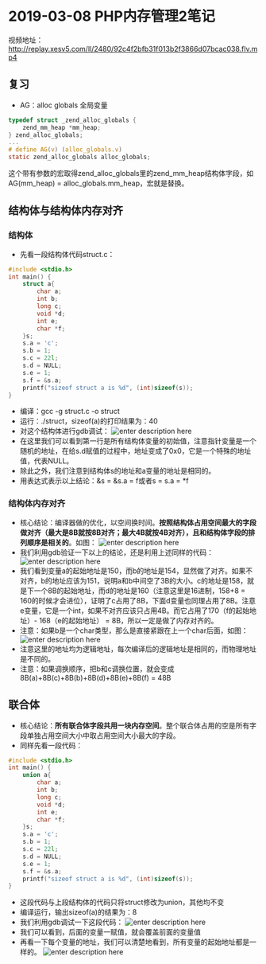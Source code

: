 # **2019-03-08 PHP内存管理2笔记**
视频地址：http://replay.xesv5.com/ll/2480/92c4f2bfb31f013b2f3866d07bcac038.flv.mp4
## 复习
 - AG：alloc globals 全局变量
```c
typedef struct _zend_alloc_globals {
	zend_mm_heap *mm_heap;
} zend_alloc_globals;
...
# define AG(v) (alloc_globals.v)
static zend_alloc_globals alloc_globals;
```
这个带有参数的宏取得zend_alloc_globals里的zend_mm_heap结构体字段，如AG(mm_heap) = alloc_globals.mm_heap，宏就是替换。
## 结构体与结构体内存对齐
### 结构体
 - 先看一段结构体代码struct.c：
```c
#include <stdio.h>
int main() {
    struct a{
        char a;
        int b;
        long c;
        void *d;
        int e;
        char *f;
    }s;
    s.a = 'c';
    s.b = 1;
    s.c = 22l;
    s.d = NULL;
    s.e = 1;
    s.f = &s.a;
    printf("sizeof struct a is %d", (int)sizeof(s));
}
```
 - 编译：gcc -g struct.c -o struct
 - 运行：./struct，sizeof(a)的打印结果为：40
 - 对这个结构体进行gdb调试：
![enter description here](http://pq370w15r.bkt.clouddn.com/notebook/2019/4/17/1555510539779.png)
 - 在这里我们可以看到第一行是所有结构体变量的初始值，注意指针变量是一个随机的地址，在给s.d赋值的过程中，地址变成了0x0，它是一个特殊的地址值，代表NULL。
 - 除此之外，我们注意到结构体s的地址和a变量的地址是相同的。
 - 用表达式表示以上结论：&s = &s.a = f或者s = s.a  = \*f
### 结构体内存对齐
 - 核心结论：编译器做的优化，以空间换时间。**按照结构体占用空间最大的字段做对齐（最大是8B就按8B对齐；最大4B就按4B对齐），且和结构体字段的排列顺序是相关的**。如图：
![enter description here](http://pq370w15r.bkt.clouddn.com/notebook/2019/4/17/1555503078430.png)
 - 我们利用gdb验证一下以上的结论，还是利用上述同样的代码：
![enter description here](http://pq370w15r.bkt.clouddn.com/notebook/2019/4/17/1555511244920.png)
 - 我们看到变量a的起始地址是150，而b的地址是154，显然做了对齐。如果不对齐，b的地址应该为151，说明a和b中间空了3B的大小。c的地址是158，就是下一个8B的起始地址，而d的地址是160（注意这里是16进制，158+8 = 160的时候才会进位），证明了c占用了8B，下面d变量也同理占用了8B。注意e变量，它是一个int，如果不对齐应该只占用4B。而它占用了170（f的起始地址）- 168（e的起始地址） = 8B，所以一定是做了内存对齐的。
 - 注意：如果b是一个char类型，那么是直接紧跟在上一个char后面，如图：
![enter description here](http://pq370w15r.bkt.clouddn.com/notebook/2019/4/17/1555512054170.png)
 - 注意这里的地址均为逻辑地址，每次编译后的逻辑地址是相同的，而物理地址是不同的。
 - 注意：如果调换顺序，把b和c调换位置，就会变成8B(a)+8B(c)+8B(b)+8B(d)+8B(e)+8B(f) = 48B
## 联合体
 - 核心结论：**所有联合体字段共用一块内存空间**。整个联合体占用的空是所有字段单独占用空间大小中取占用空间大小最大的字段。
 - 同样先看一段代码：
```c
#include <stdio.h>
int main() {
    union a{
        char a;
        int b;
        long c;
        void *d;
        int e;
        char *f;
    }s;
    s.a = 'c';
    s.b = 1;
    s.c = 22l;
    s.d = NULL;
    s.e = 1;
    s.f = &s.a;
    printf("sizeof struct a is %d", (int)sizeof(s));
}
```
 - 这段代码与上段结构体的代码只将struct修改为union，其他均不变
 - 编译运行，输出sizeof(a)的结果为：8
 - 我们利用gdb调试一下这段代码：
![enter description here](http://pq370w15r.bkt.clouddn.com/notebook/2019/4/17/1555512839411.png)
 - 我们可以看到，后面的变量一赋值，就会覆盖前面的变量值
 - 再看一下每个变量的地址，我们可以清楚地看到，所有变量的起始地址都是一样的。
![enter description here](http://pq370w15r.bkt.clouddn.com/notebook/2019/4/17/1555513004227.png)
